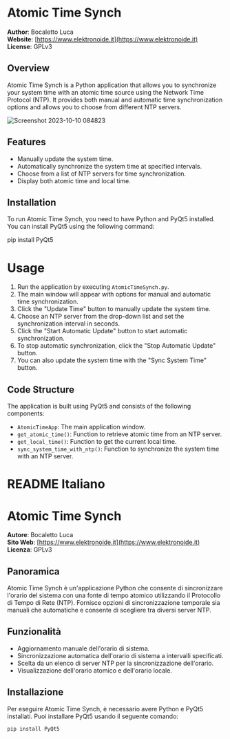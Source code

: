 # Atomic Time Synch

**Author**: Bocaletto Luca  
**Website**: [https://www.elektronoide.it](https://www.elektronoide.it)  
**License**: GPLv3

## Overview

Atomic Time Synch is a Python application that allows you to synchronize your system time with an atomic time source using the Network Time Protocol (NTP). It provides both manual and automatic time synchronization options and allows you to choose from different NTP servers.

![Screenshot 2023-10-10 084823](https://github.com/elektronoide/Atomic-Time-Synch/assets/134635227/265a98a6-43d5-45ed-85d5-63d40659576c)

## Features


- Manually update the system time.
- Automatically synchronize the system time at specified intervals.
- Choose from a list of NTP servers for time synchronization.
- Display both atomic time and local time.

## Installation

To run Atomic Time Synch, you need to have Python and PyQt5 installed. You can install PyQt5 using the following command:

pip install PyQt5

# Usage

1. Run the application by executing `AtomicTimeSynch.py`.
2. The main window will appear with options for manual and automatic time synchronization.
3. Click the "Update Time" button to manually update the system time.
4. Choose an NTP server from the drop-down list and set the synchronization interval in seconds.
5. Click the "Start Automatic Update" button to start automatic synchronization.
6. To stop automatic synchronization, click the "Stop Automatic Update" button.
7. You can also update the system time with the "Sync System Time" button.

## Code Structure

The application is built using PyQt5 and consists of the following components:

- `AtomicTimeApp`: The main application window.
- `get_atomic_time()`: Function to retrieve atomic time from an NTP server.
- `get_local_time()`: Function to get the current local time.
- `sync_system_time_with_ntp()`: Function to synchronize the system time with an NTP server.

# README Italiano
# Atomic Time Synch

**Autore**: Bocaletto Luca  
**Sito Web**: [https://www.elektronoide.it](https://www.elektronoide.it)  
**Licenza**: GPLv3

## Panoramica

Atomic Time Synch è un'applicazione Python che consente di sincronizzare l'orario del sistema con una fonte di tempo atomico utilizzando il Protocollo di Tempo di Rete (NTP). Fornisce opzioni di sincronizzazione temporale sia manuali che automatiche e consente di scegliere tra diversi server NTP.

## Funzionalità

- Aggiornamento manuale dell'orario di sistema.
- Sincronizzazione automatica dell'orario di sistema a intervalli specificati.
- Scelta da un elenco di server NTP per la sincronizzazione dell'orario.
- Visualizzazione dell'orario atomico e dell'orario locale.

## Installazione

Per eseguire Atomic Time Synch, è necessario avere Python e PyQt5 installati. Puoi installare PyQt5 usando il seguente comando:

```bash
pip install PyQt5
